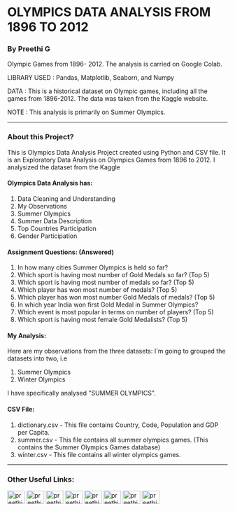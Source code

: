 # OLYMPICS DATA ANALYSIS FROM 1896 TO 2012

### By Preethi G

Olympic Games from 1896- 2012. The analysis is carried on Google Colab.

LIBRARY USED : Pandas, Matplotlib, Seaborn, and Numpy

DATA : This is a historical dataset on Olympic games, including all the games from 1896-2012. The data was taken from the Kaggle website.

NOTE : This analysis is primarily on Summer Olympics.

-----

### About this Project?

This is Olympics Data Analysis Project created using Python and CSV file.
It is an Exploratory Data Analysis on Olympics Games from 1896 to 2012. I analysized the dataset from the Kaggle <br>

#### Olympics Data Analysis has:

1. Data Cleaning and Understanding 
2. My Observations
3. Summer Olympics
4. Summer Data Description
5. Top Countries Participation
6. Gender Participation

#### Assignment Questions: (Answered)

1.  In how many cities Summer Olympics is held so far?
2.  Which sport is having most number of Gold Medals so far? (Top 5)
3.  Which sport is having most number of medals so far? (Top 5)
4.  Which player has won most number of medals? (Top 5)
5.  Which player has won most number Gold Medals of medals? (Top 5)
6.  In which year India won first Gold Medal in Summer Olympics?
7.  Which event is most popular in terms on number of players? (Top 5)
8.  Which sport is having most female Gold Medalists? (Top 5)

#### My Analysis:

Here are my observations from the three datasets: I'm going to grouped the datasets into two, i.e

1. Summer Olympics
2. Winter Olympics

I have specifically analysed "SUMMER OLYMPICS".

#### CSV File:

1. dictionary.csv - This file contains Country, Code, Population and GDP per Capita. <br>
2. summer.csv - This file contains all summer olympics games. (This contains the Summer Olympics Games database) <br>
3. winter.csv - This file contains all winter olympics games.

-----

### Other Useful Links:

<p align="left">
<a href="https://codepen.io/#" target="blank"><img align="center" src="https://cdn.jsdelivr.net/npm/simple-icons@3.0.1/icons/codepen.svg" alt="preethi" height="30" width="40" /></a>
<a href="https://dev.to/preethi_g" target="blank"><img align="center" src="https://cdn.jsdelivr.net/npm/simple-icons@3.0.1/icons/dev-dot-to.svg" alt="preethi" height="30" width="40" /></a>
<a href="
https://twitter.com/Preethi_G_4848?s=09" target="blank"><img align="center" src="https://cdn.jsdelivr.net/npm/simple-icons@3.0.1/icons/twitter.svg" alt="preethi" height="30" width="40" /></a>
<a href="https://www.linkedin.com/in/preethig-4848" target="blank"><img align="center" src="https://cdn.jsdelivr.net/npm/simple-icons@3.0.1/icons/linkedin.svg" alt="preethi" height="30" width="40" /></a>
<a href="https://www.instagram.com/preethi__._/" target="blank"><img align="center" src="https://cdn.jsdelivr.net/npm/simple-icons@3.0.1/icons/instagram.svg" alt="preethi" height="30" width="40" /></a>
<a href="https://www.facebook.com/Preethi.G.4848" target="blank"><img align="center" src="https://cdn.jsdelivr.net/npm/simple-icons@3.0.1/icons/facebook.svg" alt="preethi" height="30" width="40" /></a>
<a href="https://medium.com/@preethi4848" target="blank"><img align="center" src="https://cdn.jsdelivr.net/npm/simple-icons@3.0.1/icons/medium.svg" alt="preethi" height="30" width="40" /></a>
<a href="https://t.me/PreethiG_4848" target="blank"><img align="center" src="https://cdn.jsdelivr.net/npm/simple-icons@3.0.1/icons/telegram.svg" alt="preethi" height="30" width="40" /></a>
</p>
